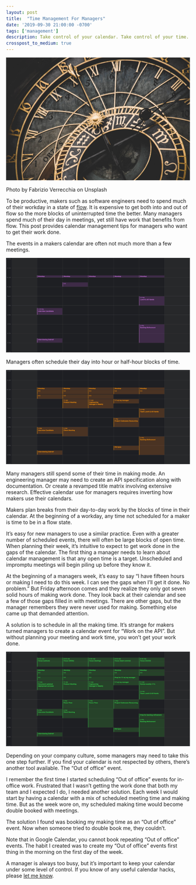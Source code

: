 ```yaml
---
layout: post
title:  "Time Management For Managers"
date: '2019-09-30 21:00:00 -0700'
tags: ['management']
description: Take control of your calendar. Take control of your time.
crosspost_to_medium: true
---
```


![Black and gold roman numeral analog clock](/images/clock.jpg)
<p class="caption">Photo by Fabrizio Verrecchia on Unsplash</p>

To be productive, makers such as software engineers need to spend much of their workday in a state of [flow](https://en.wikipedia.org/wiki/Flow_(psychology)). It is expensive to get both into and out of flow so the more blocks of uninterrupted time the better. Many managers spend much of their day in meetings, yet still have work that benefits from flow. This post provides calendar management tips for managers who want to get their work done.

The events in a makers calendar are often not much more than a few meetings.


![Maker's Calendar](/images/makers-calendar.jpg)


Managers often schedule their day into hour or half-hour blocks of time.


![Manager's calendar without focus time](/images/managers-calendar-1.jpg)


Many managers still spend some of their time in making mode. An engineering manager may need to create an API specification along with documentation. Or create a revamped title matrix involving extensive research. Effective calendar use for managers requires inverting how makers use their calendars.

Makers plan breaks from their day-to-day work by the blocks of time in their calendar. At the beginning of a workday, any time not scheduled for a maker is time to be in a flow state.

It’s easy for new managers to use a similar practice. Even with a greater number of scheduled events, there will often be large blocks of open time. When planning their week, it’s intuitive to expect to get work done in the gaps of the calendar. The first thing a manager needs to learn about calendar management is that any open time is a target. Unscheduled and impromptu meetings will begin piling up before they know it.

At the beginning of a managers week, it’s easy to say “I have fifteen hours or making I need to do this week. I can see the gaps when I’ll get it done. No problem.” But Friday afternoon comes and they realize they only got seven solid hours of making work done. They look back at their calendar and see a few of those gaps filled in with meetings. There are other gaps, but the manager remembers they were never used for making. Something else came up that demanded attention.

A solution is to schedule in all the making time. It’s strange for makers turned managers to create a calendar event for “Work on the API”. But without planning your meeting and work time, you won’t get your work done.


![Manager's calendar with focus time](/images/managers-calendar-2.jpg)


Depending on your company culture, some managers may need to take this one step further. If you find your calendar is not respected by others, there’s another tool available. The “Out of office” event.

I remember the first time I started scheduling “Out of office” events for in-office work. Frustrated that I wasn’t getting the work done that both my team and I expected I do, I needed another solution. Each week I would start by having a calendar with a mix of scheduled meeting time and making time. But as the week wore on, my scheduled making time would become double booked with meetings.

The solution I found was booking my making time as an “Out of office” event. Now when someone tried to double book me, they couldn’t.

Note that in Google Calendar, you cannot book repeating “Out of office” events. The habit I created was to create my “Out of office” events first thing in the morning on the first day of the week.

A manager is always too busy, but it’s important to keep your calendar under some level of control. If you know of any useful calendar hacks, please [let me know](/contact).